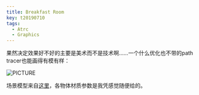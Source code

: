 ```yaml
---
title: Breakfast Room
key: t20190710
tags:
  - Atrc
  - Graphics
---
```


果然决定效果好不好的主要是美术而不是技术啊……一个什么优化也不带的path tracer也能画得有模有样：

![PICTURE]({{site.url}}/postpics/Atrc/Diary/Misc/2019_07_26_9000spp.png)

场景模型来自[这里](http://casual-effects.com/data/index.html)，各物体材质参数是我凭感觉随便给的。
